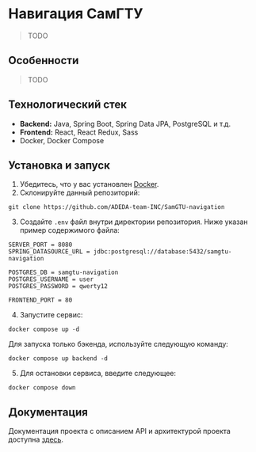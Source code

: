 # Навигация СамГТУ
> TODO

## Особенности
> TODO

## Технологический стек
- __Backend:__ Java, Spring Boot, Spring Data JPA, PostgreSQL и т.д.
- __Frontend:__ React, React Redux, Sass
- Docker, Docker Compose

## Установка и запуск
1. Убедитесь, что у вас установлен [Docker](https://www.docker.com/).
2. Склонируйте данный репозиторий:
```shell
git clone https://github.com/ADEDA-team-INC/SamGTU-navigation
```
3. Создайте `.env` файл внутри директории репозитория. Ниже указан пример
содержимого файла:
```text
SERVER_PORT = 8080
SPRING_DATASOURCE_URL = jdbc:postgresql://database:5432/samgtu-navigation

POSTGRES_DB = samgtu-navigation
POSTGRES_USERNAME = user
POSTGRES_PASSWORD = qwerty12

FRONTEND_PORT = 80
```
4. Запустите сервис:
```shell
docker compose up -d
```

Для запуска только бэкенда, используйте следующую команду:
```shell
docker compose up backend -d
```

5. Для остановки сервиса, введите следующее:
```shell
docker compose down
```

## Документация
Документация проекта с описанием API и архитектурой проекта доступна [здесь](DOCS.md).

